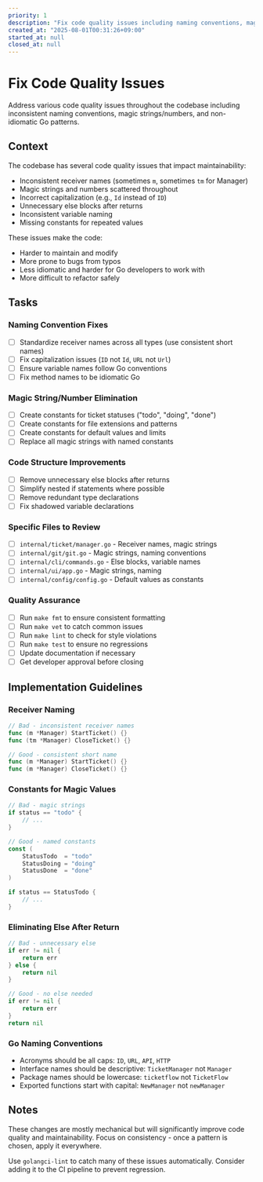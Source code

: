 ```yaml
---
priority: 1
description: "Fix code quality issues including naming conventions, magic strings, and Go idioms"
created_at: "2025-08-01T00:31:26+09:00"
started_at: null
closed_at: null
---
```


# Fix Code Quality Issues

Address various code quality issues throughout the codebase including inconsistent naming conventions, magic strings/numbers, and non-idiomatic Go patterns.

## Context

The codebase has several code quality issues that impact maintainability:
- Inconsistent receiver names (sometimes `m`, sometimes `tm` for Manager)
- Magic strings and numbers scattered throughout
- Incorrect capitalization (e.g., `Id` instead of `ID`)
- Unnecessary else blocks after returns
- Inconsistent variable naming
- Missing constants for repeated values

These issues make the code:
- Harder to maintain and modify
- More prone to bugs from typos
- Less idiomatic and harder for Go developers to work with
- More difficult to refactor safely

## Tasks

### Naming Convention Fixes
- [ ] Standardize receiver names across all types (use consistent short names)
- [ ] Fix capitalization issues (`ID` not `Id`, `URL` not `Url`)
- [ ] Ensure variable names follow Go conventions
- [ ] Fix method names to be idiomatic Go

### Magic String/Number Elimination
- [ ] Create constants for ticket statuses ("todo", "doing", "done")
- [ ] Create constants for file extensions and patterns
- [ ] Create constants for default values and limits
- [ ] Replace all magic strings with named constants

### Code Structure Improvements
- [ ] Remove unnecessary else blocks after returns
- [ ] Simplify nested if statements where possible
- [ ] Remove redundant type declarations
- [ ] Fix shadowed variable declarations

### Specific Files to Review
- [ ] `internal/ticket/manager.go` - Receiver names, magic strings
- [ ] `internal/git/git.go` - Magic strings, naming conventions
- [ ] `internal/cli/commands.go` - Else blocks, variable names
- [ ] `internal/ui/app.go` - Magic strings, naming
- [ ] `internal/config/config.go` - Default values as constants

### Quality Assurance
- [ ] Run `make fmt` to ensure consistent formatting
- [ ] Run `make vet` to catch common issues
- [ ] Run `make lint` to check for style violations
- [ ] Run `make test` to ensure no regressions
- [ ] Update documentation if necessary
- [ ] Get developer approval before closing

## Implementation Guidelines

### Receiver Naming
```go
// Bad - inconsistent receiver names
func (m *Manager) StartTicket() {}
func (tm *Manager) CloseTicket() {}

// Good - consistent short name
func (m *Manager) StartTicket() {}
func (m *Manager) CloseTicket() {}
```

### Constants for Magic Values
```go
// Bad - magic strings
if status == "todo" {
    // ...
}

// Good - named constants
const (
    StatusTodo  = "todo"
    StatusDoing = "doing"
    StatusDone  = "done"
)

if status == StatusTodo {
    // ...
}
```

### Eliminating Else After Return
```go
// Bad - unnecessary else
if err != nil {
    return err
} else {
    return nil
}

// Good - no else needed
if err != nil {
    return err
}
return nil
```

### Go Naming Conventions
- Acronyms should be all caps: `ID`, `URL`, `API`, `HTTP`
- Interface names should be descriptive: `TicketManager` not `Manager`
- Package names should be lowercase: `ticketflow` not `TicketFlow`
- Exported functions start with capital: `NewManager` not `newManager`

## Notes

These changes are mostly mechanical but will significantly improve code quality and maintainability. Focus on consistency - once a pattern is chosen, apply it everywhere.

Use `golangci-lint` to catch many of these issues automatically. Consider adding it to the CI pipeline to prevent regression.